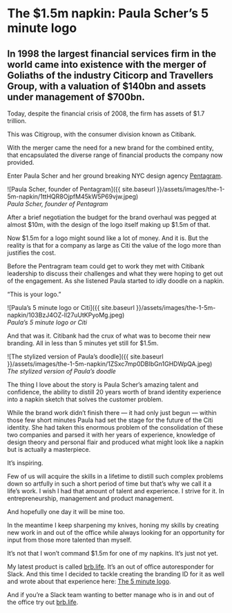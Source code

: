
# The $1.5m napkin&#58; Paula Scher’s 5 minute logo

## In 1998 the largest financial services firm in the world came into existence with the merger of Goliaths of the industry Citicorp and Travellers Group, with a valuation of $140bn and assets under management of $700bn.

Today, despite the financial crisis of 2008, the firm has assets of $1.7 trillion.

This was Citigroup, with the consumer division known as Citibank.

With the merger came the need for a new brand for the combined entity, that encapsulated the diverse range of financial products the company now provided.

Enter Paula Scher and her ground breaking NYC design agency [Pentagram](https://pentagram.com).

![Paula Scher, founder of Pentagram]({{ site.baseurl }}/assets/images/the-1-5m-napkin/1ttHQR8OjpfM45kW5P69vjw.jpeg)<br>*Paula Scher, founder of Pentagram*

After a brief negotiation the budget for the brand overhaul was pegged at almost $10m, with the design of the logo itself making up $1.5m of that.

Now $1.5m for a logo might sound like a lot of money. And it is. But the reality is that for a company as large as Citi the value of the logo more than justifies the cost.

Before the Pentragram team could get to work they met with Citibank leadership to discuss their challenges and what they were hoping to get out of the engagement. As she listened Paula started to idly doodle on a napkin.

“This is your logo.”

![Paula’s 5 minute logo or Citi]({{ site.baseurl }}/assets/images/the-1-5m-napkin/103BzJ4OZ-ll27uUtKPyoMg.jpeg)<br>*Paula’s 5 minute logo or Citi*

And that was it. Citibank had the crux of what was to become their new branding. All in less than 5 minutes yet still for $1.5m.

![The stylized version of Paula’s doodle]({{ site.baseurl }}/assets/images/the-1-5m-napkin/1ZSxc7mp0DBIbGn1GHDWpQA.jpeg)<br>*The stylized version of Paula’s doodle*

The thing I love about the story is Paula Scher’s amazing talent and confidence, the ability to distill 20 years worth of brand identity experience into a napkin sketch that solves the customer problem.

While the brand work didn’t finish there — it had only just begun — within those few short minutes Paula had set the stage for the future of the Citi identity. She had taken this enormous problem of the consolidation of these two companies and parsed it with her years of experience, knowledge of design theory and personal flair and produced what might look like a napkin but is actually a masterpiece.

It’s inspiring.

Few of us will acquire the skills in a lifetime to distill such complex problems down so artfully in such a short period of time but that’s why we call it a life’s work. I wish I had that amount of talent and experience. I strive for it. In entrepreneurship, management and product management.

And hopefully one day it will be mine too.

In the meantime I keep sharpening my knives, honing my skills by creating new work in and out of the office while always looking for an opportunity for input from those more talented than myself.

It’s not that I won’t command $1.5m for one of my napkins. It’s just not yet.

My latest product is called [brb.life](http://www.brb.life). It’s an out of office autoresponder for Slack. And this time I decided to tackle creating the branding ID for it as well and wrote about that experience here: [The 5 minute logo](/2017/02/27/the-5-minute-logo).

And if you’re a Slack team wanting to better manage who is in and out of the office try out [brb.life](http://www.brb.life).